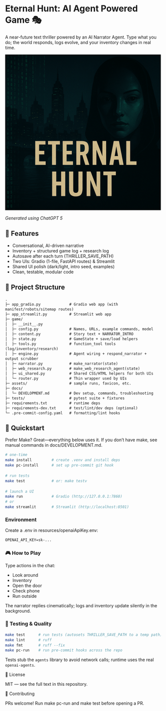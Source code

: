 # Eternal Hunt: AI Agent Powered Game 🎭

A near-future text thriller powered by an AI Narrator Agent. Type what you do; the world responds, logs evolve, and your inventory changes in real time.

![Eternal Hunt](assets/EternalHuntTitle.png)

<i>Generated using ChatGPT 5</i>

## 🚀 Features

- Conversational, AI-driven narrative
- Inventory + structured game log + research log
- Autosave after each turn (THRILLER_SAVE_PATH)
- Two UIs: Gradio (1-file, FastAPI routes) & Streamlit
- Shared UI polish (dark/light, intro seed, examples)
- Clean, testable, modular code

## 📁 Project Structure

```
.
├─ app_gradio.py             # Gradio web app (with manifest/robots/sitemap routes)
├─ app_streamlit.py          # Streamlit web app
├─ game/
│  ├─ __init__.py
│  ├─ config.py              # Names, URLs, example commands, model
│  ├─ content.py             # Story text + NARRATOR_INTRO
│  ├─ state.py               # GameState + save/load helpers
│  ├─ tools.py               # function_tool tools (log/inventory/research)
│  ├─ engine.py              # Agent wiring + respond_narrator + output scrubber
│  ├─ narrator.py            # make_narrator(state)
│  ├─ web_research.py        # make_web_research_agent(state)
│  ├─ ui_shared.py           # Shared CSS/HTML helpers for both UIs
│  └─ router.py              # Thin wrapper used by UIs
├─ assets/                   # sample runs, favicon, etc.
├─ docs/
│  └─ DEVELOPMENT.md         # Dev setup, commands, troubleshooting
├─ tests/                    # pytest suite + fixtures
├─ requirements.txt          # runtime deps
├─ requirements-dev.txt      # test/lint/dev deps (optional)
└─ .pre-commit-config.yaml   # formatting/lint hooks

```

## 🚀 Quickstart

Prefer Make? Great—everything below uses it. If you don’t have make, see manual commands in docs/DEVELOPMENT.md.

```bash
# one-time
make install         # create .venv and install deps
make pc-install      # set up pre-commit git hook

# run tests
make test            # or: make testv

# launch a UI
make run             # Gradio (http://127.0.0.1:7860)
# or
make streamlit       # Streamlit (http://localhost:8501)
```

### Environment

Create a .env in resources/openaiApiKey.env:

```txt
OPENAI_API_KEY=sk-...
```

### 🎮 How to Play

Type actions in the chat:

- Look around
- Inventory
- Open the door
- Check phone
- Run outside

The narrator replies cinematically; logs and inventory update silently in the background.

### 🧪 Testing & Quality

```bash
make test      # run tests (autosets THRILLER_SAVE_PATH to a temp path)
make lint      # ruff
make fmt       # ruff --fix
make pc-run    # run pre-commit hooks across the repo
```

Tests stub the `agents` library to avoid network calls; runtime uses the real `openai-agents`.

📜 License

MIT — see the full text in this repository.

🤝 Contributing

PRs welcome! Run make pc-run and make test before opening a PR.
